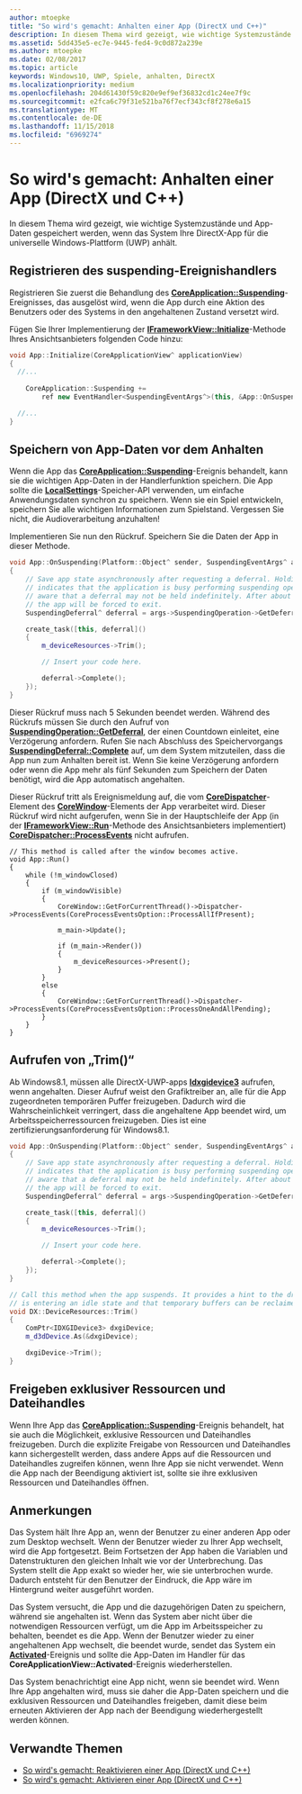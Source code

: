```yaml
---
author: mtoepke
title: "So wird's gemacht: Anhalten einer App (DirectX und C++)"
description: In diesem Thema wird gezeigt, wie wichtige Systemzustände und App-Daten gespeichert werden, wenn das System Ihre DirectX-App für die Universelle Windows-Plattform (UWP) anhält.
ms.assetid: 5dd435e5-ec7e-9445-fed4-9c0d872a239e
ms.author: mtoepke
ms.date: 02/08/2017
ms.topic: article
keywords: Windows10, UWP, Spiele, anhalten, DirectX
ms.localizationpriority: medium
ms.openlocfilehash: 204d61430f59c820e9ef9ef36832cd1c24ee7f9c
ms.sourcegitcommit: e2fca6c79f31e521ba76f7ecf343cf8f278e6a15
ms.translationtype: MT
ms.contentlocale: de-DE
ms.lasthandoff: 11/15/2018
ms.locfileid: "6969274"
---
```

# <a name="how-to-suspend-an-app-directx-and-c"></a>So wird's gemacht: Anhalten einer App (DirectX und C++)



In diesem Thema wird gezeigt, wie wichtige Systemzustände und App-Daten gespeichert werden, wenn das System Ihre DirectX-App für die universelle Windows-Plattform (UWP) anhält.

## <a name="register-the-suspending-event-handler"></a>Registrieren des suspending-Ereignishandlers


Registrieren Sie zuerst die Behandlung des [**CoreApplication::Suspending**](https://msdn.microsoft.com/library/windows/apps/br205860)-Ereignisses, das ausgelöst wird, wenn die App durch eine Aktion des Benutzers oder des Systems in den angehaltenen Zustand versetzt wird.

Fügen Sie Ihrer Implementierung der [**IFrameworkView::Initialize**](https://msdn.microsoft.com/library/windows/apps/hh700495)-Methode Ihres Ansichtsanbieters folgenden Code hinzu:

```cpp
void App::Initialize(CoreApplicationView^ applicationView)
{
  //...
  
    CoreApplication::Suspending +=
        ref new EventHandler<SuspendingEventArgs^>(this, &App::OnSuspending);

  //...
}
```

## <a name="save-any-app-data-before-suspending"></a>Speichern von App-Daten vor dem Anhalten


Wenn die App das [**CoreApplication::Suspending**](https://msdn.microsoft.com/library/windows/apps/br205860)-Ereignis behandelt, kann sie die wichtigen App-Daten in der Handlerfunktion speichern. Die App sollte die [**LocalSettings**](https://msdn.microsoft.com/library/windows/apps/br241622)-Speicher-API verwenden, um einfache Anwendungsdaten synchron zu speichern. Wenn sie ein Spiel entwickeln, speichern Sie alle wichtigen Informationen zum Spielstand. Vergessen Sie nicht, die Audioverarbeitung anzuhalten!

Implementieren Sie nun den Rückruf. Speichern Sie die Daten der App in dieser Methode.

```cpp
void App::OnSuspending(Platform::Object^ sender, SuspendingEventArgs^ args)
{
    // Save app state asynchronously after requesting a deferral. Holding a deferral
    // indicates that the application is busy performing suspending operations. Be
    // aware that a deferral may not be held indefinitely. After about five seconds,
    // the app will be forced to exit.
    SuspendingDeferral^ deferral = args->SuspendingOperation->GetDeferral();

    create_task([this, deferral]()
    {
        m_deviceResources->Trim();

        // Insert your code here.

        deferral->Complete();
    });
}
```

Dieser Rückruf muss nach 5 Sekunden beendet werden. Während des Rückrufs müssen Sie durch den Aufruf von [**SuspendingOperation::GetDeferral**](https://msdn.microsoft.com/library/windows/apps/br224690), der einen Countdown einleitet, eine Verzögerung anfordern. Rufen Sie nach Abschluss des Speichervorgangs [**SuspendingDeferral::Complete**](https://msdn.microsoft.com/library/windows/apps/br224685) auf, um dem System mitzuteilen, dass die App nun zum Anhalten bereit ist. Wenn Sie keine Verzögerung anfordern oder wenn die App mehr als fünf Sekunden zum Speichern der Daten benötigt, wird die App automatisch angehalten.

Dieser Rückruf tritt als Ereignismeldung auf, die vom [**CoreDispatcher**](https://msdn.microsoft.com/library/windows/apps/br208211)-Element des [**CoreWindow**](https://msdn.microsoft.com/library/windows/apps/br208225)-Elements der App verarbeitet wird. Dieser Rückruf wird nicht aufgerufen, wenn Sie in der Hauptschleife der App (in der [**IFrameworkView::Run**](https://msdn.microsoft.com/library/windows/apps/hh700505)-Methode des Ansichtsanbieters implementiert) [**CoreDispatcher::ProcessEvents**](https://msdn.microsoft.com/library/windows/apps/br208215) nicht aufrufen.

``` syntax
// This method is called after the window becomes active.
void App::Run()
{
    while (!m_windowClosed)
    {
        if (m_windowVisible)
        {
            CoreWindow::GetForCurrentThread()->Dispatcher->ProcessEvents(CoreProcessEventsOption::ProcessAllIfPresent);

            m_main->Update();

            if (m_main->Render())
            {
                m_deviceResources->Present();
            }
        }
        else
        {
            CoreWindow::GetForCurrentThread()->Dispatcher->ProcessEvents(CoreProcessEventsOption::ProcessOneAndAllPending);
        }
    }
}
```

## <a name="call-trim"></a>Aufrufen von „Trim()“


Ab Windows8.1, müssen alle DirectX-UWP-apps [**Idxgidevice3**](https://msdn.microsoft.com/library/windows/desktop/dn280346) aufrufen, wenn angehalten. Dieser Aufruf weist den Grafiktreiber an, alle für die App zugeordneten temporären Puffer freizugeben. Dadurch wird die Wahrscheinlichkeit verringert, dass die angehaltene App beendet wird, um Arbeitsspeicherressourcen freizugeben. Dies ist eine zertifizierungsanforderung für Windows8.1.

```cpp
void App::OnSuspending(Platform::Object^ sender, SuspendingEventArgs^ args)
{
    // Save app state asynchronously after requesting a deferral. Holding a deferral
    // indicates that the application is busy performing suspending operations. Be
    // aware that a deferral may not be held indefinitely. After about five seconds,
    // the app will be forced to exit.
    SuspendingDeferral^ deferral = args->SuspendingOperation->GetDeferral();

    create_task([this, deferral]()
    {
        m_deviceResources->Trim();

        // Insert your code here.

        deferral->Complete();
    });
}

// Call this method when the app suspends. It provides a hint to the driver that the app 
// is entering an idle state and that temporary buffers can be reclaimed for use by other apps.
void DX::DeviceResources::Trim()
{
    ComPtr<IDXGIDevice3> dxgiDevice;
    m_d3dDevice.As(&dxgiDevice);

    dxgiDevice->Trim();
}
```

## <a name="release-any-exclusive-resources-and-file-handles"></a>Freigeben exklusiver Ressourcen und Dateihandles


Wenn Ihre App das [**CoreApplication::Suspending**](https://msdn.microsoft.com/library/windows/apps/br205860)-Ereignis behandelt, hat sie auch die Möglichkeit, exklusive Ressourcen und Dateihandles freizugeben. Durch die explizite Freigabe von Ressourcen und Dateihandles kann sichergestellt werden, dass andere Apps auf die Ressourcen und Dateihandles zugreifen können, wenn Ihre App sie nicht verwendet. Wenn die App nach der Beendigung aktiviert ist, sollte sie ihre exklusiven Ressourcen und Dateihandles öffnen.

## <a name="remarks"></a>Anmerkungen


Das System hält Ihre App an, wenn der Benutzer zu einer anderen App oder zum Desktop wechselt. Wenn der Benutzer wieder zu Ihrer App wechselt, wird die App fortgesetzt. Beim Fortsetzen der App haben die Variablen und Datenstrukturen den gleichen Inhalt wie vor der Unterbrechung. Das System stellt die App exakt so wieder her, wie sie unterbrochen wurde. Dadurch entsteht für den Benutzer der Eindruck, die App wäre im Hintergrund weiter ausgeführt worden.

Das System versucht, die App und die dazugehörigen Daten zu speichern, während sie angehalten ist. Wenn das System aber nicht über die notwendigen Ressourcen verfügt, um die App im Arbeitsspeicher zu behalten, beendet es die App. Wenn der Benutzer wieder zu einer angehaltenen App wechselt, die beendet wurde, sendet das System ein [**Activated**](https://msdn.microsoft.com/library/windows/apps/br225018)-Ereignis und sollte die App-Daten im Handler für das **CoreApplicationView::Activated**-Ereignis wiederherstellen.

Das System benachrichtigt eine App nicht, wenn sie beendet wird. Wenn Ihre App angehalten wird, muss sie daher die App-Daten speichern und die exklusiven Ressourcen und Dateihandles freigeben, damit diese beim erneuten Aktivieren der App nach der Beendigung wiederhergestellt werden können.

## <a name="related-topics"></a>Verwandte Themen

* [So wird's gemacht: Reaktivieren einer App (DirectX und C++)](how-to-resume-an-app-directx-and-cpp.md)
* [So wird's gemacht: Aktivieren einer App (DirectX und C++)](how-to-activate-an-app-directx-and-cpp.md)

 

 




